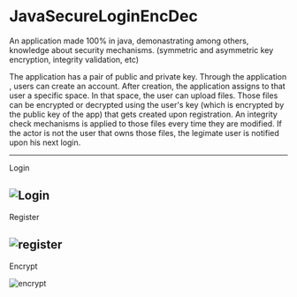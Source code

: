 # JavaSecureLoginEncDec

An application made 100% in java, demonastrating among others,  knowledge about security mechanisms. (symmetric and asymmetric key encryption, integrity validation, etc) 


The application has a pair of public and private key.
Through the application , users can create an account. After creation, the application assigns to that user a specific space.
In that space, the user can upload files. Those files can be encrypted or decrypted using the user's key (which is encrypted by the public key of the app) that gets created upon registration.
An integrity check mechanisms is applied to those files every time they are modified.
If the actor is not the user that owns those files, the legimate user is notified upon his next login. 

---
Login

![Login](https://user-images.githubusercontent.com/51244823/159293008-c18ab7af-edef-48f2-b4ac-4456e858f600.png)
---
Register

![register](https://user-images.githubusercontent.com/51244823/159293073-a6b79147-dffc-490f-b384-7da313c87d16.png)
---
Encrypt

![encrypt](https://user-images.githubusercontent.com/51244823/159293110-b3ceb270-479d-49c7-bd19-5e2d1731d4f8.png)
